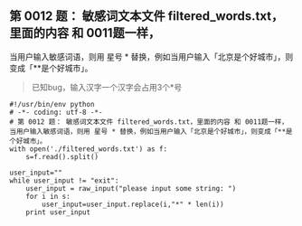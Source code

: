 ## 第 0012 题： 敏感词文本文件 filtered_words.txt，里面的内容 和 0011题一样，
当用户输入敏感词语，则用 星号 * 替换，例如当用户输入「北京是个好城市」，则变成「**是个好城市」。

> 已知bug，输入汉字一个汉字会占用3个*号

```
#!/usr/bin/env python
# -*- coding: utf-8 -*-
# 第 0012 题： 敏感词文本文件 filtered_words.txt，里面的内容 和 0011题一样，当用户输入敏感词语，则用 星号 * 替换，例如当用户输入「北京是个好城市」，则变成「**是个好城市」。
with open('./filtered_words.txt') as f:
	s=f.read().split()

user_input=""
while user_input != "exit":
	user_input = raw_input("please input some string: ")
	for i in s:
		user_input=user_input.replace(i,"*" * len(i))
	print user_input

```
